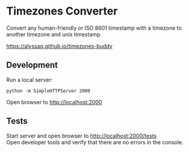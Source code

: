 # Timezones Converter

Convert any human-friendly or ISO 8601 timestamp with a timezone to another timezone and unix timestamp

<https://alyssaq.github.io/timezones-buddy>

## Development
Run a local server:
```
python -m SimpleHTTPServer 2000
```
Open browser to <http://localhost:2000>

## Tests
Start server and open browser to <http://localhost:2000/tests>   
Open developer tools and verify that there are no errors in the console.

